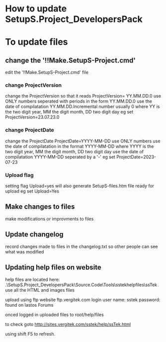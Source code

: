 # How to update SetupS.Project_DevelopersPack

# To update files
## change the '!!Make.SetupS-Project.cmd'
edit the '!!Make.SetupS-Project.cmd' file
### change ProjectVersion
change the ProjectVersion
so that it reads ProjectVersion= YY.MM.DD.0 use ONLY numbers
seperated with periods in the form YY.MM.DD.0
use the date of compilatation YY.MM.DD.Incremental number usually 0
where YY is the two digit year, MM the digit month, DD two digit day
eg set ProjectVersion=23.07.23.0

### change ProjectDate
change the ProjectDate
ProjectDate=YYYY-MM-DD use ONLY numbers
use the date of compilatation in the format YYYY-MM-DD
where YYYY is the two digit year, MM the digit month, DD two digit day
use the date of compilatation YYYY-MM-DD seperated by a '-'
eg set ProjectDate=2023-07-23
###  Upload flag
setting flag  Upload=yes will also generate SetupS-files.htm file ready for upload
eg set Upload=Yes

## Make changes to files

make modifications or improvments to files

## Update changelog

record changes made to files in the changelog.txt so other people can see what was modified


## Updating help files on website

help files are located here:
.\SetupS.Project_DevelopersPack\Source.Code\Tools\sstekhelpfiles\ssTek
use all the HTML and images files

upload using ftp
website ftp.vergitek.com
login user name: sstek
password: found on lastos Forums

onced logged in
uploaded files to
root/help/files

to check goto
http://sites.vergitek.com/sstek/help/ssTek.html

using shift F5 to refresh.
